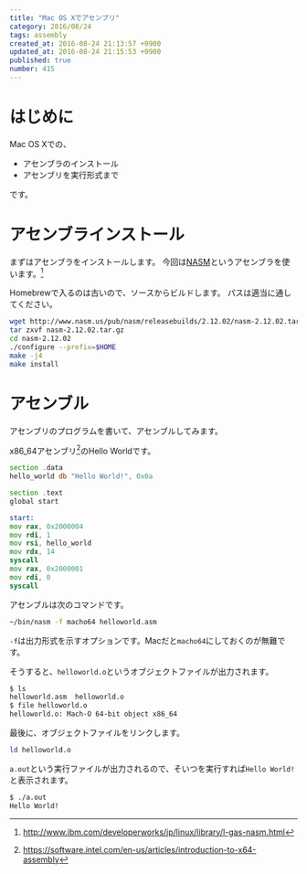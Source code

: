```yaml
---
title: "Mac OS Xでアセンブリ"
category: 2016/08/24
tags: assembly
created_at: 2016-08-24 21:13:57 +0900
updated_at: 2016-08-24 21:15:53 +0900
published: true
number: 415
---
```


# はじめに
Mac OS Xでの、

- アセンブラのインストール
- アセンブリを実行形式まで

です。

# アセンブラインストール
まずはアセンブラをインストールします。
今回は[NASM](http://www.nasm.us/)というアセンブラを使います。[^1]

Homebrewで入るのは古いので、ソースからビルドします。
パスは適当に通してください。

```bash
wget http://www.nasm.us/pub/nasm/releasebuilds/2.12.02/nasm-2.12.02.tar.gz
tar zxvf nasm-2.12.02.tar.gz
cd nasm-2.12.02
./configure --prefix=$HOME
make -j4
make install
```

[^1]: http://www.ibm.com/developerworks/jp/linux/library/l-gas-nasm.html

# アセンブル
アセンブリのプログラムを書いて、アセンブルしてみます。

x86_64アセンブリ[^2]のHello Worldです。

[^2]: https://software.intel.com/en-us/articles/introduction-to-x64-assembly

```helloworld.asm
section .data
hello_world db "Hello World!", 0x0a

section .text
global start

start:
mov rax, 0x2000004
mov rdi, 1
mov rsi, hello_world
mov rdx, 14
syscall
mov rax, 0x2000001
mov rdi, 0
syscall
```

アセンブルは次のコマンドです。

```bash
~/bin/nasm -f macho64 helloworld.asm
```

`-f`は出力形式を示すオプションです。Macだと`macho64`にしておくのが無難です。

そうすると、`helloworld.o`というオブジェクトファイルが出力されます。

```bash
$ ls
helloworld.asm  helloworld.o
$ file helloworld.o
helloworld.o: Mach-O 64-bit object x86_64
```

最後に、オブジェクトファイルをリンクします。

```bash
ld helloworld.o
```

`a.out`という実行ファイルが出力されるので、そいつを実行すれば`Hello World!`と表示されます。

```bash
$ ./a.out
Hello World!
```
